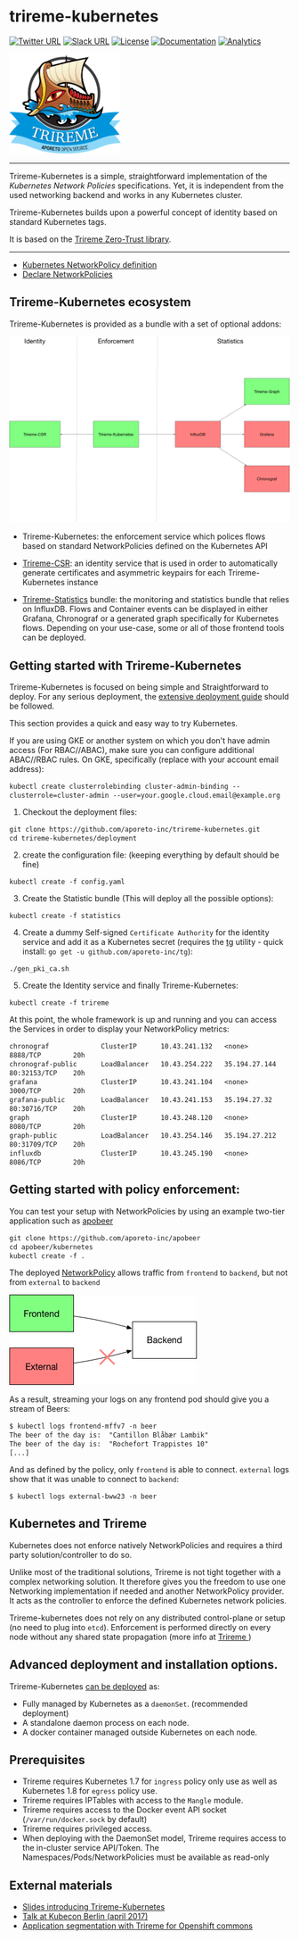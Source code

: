 # trireme-kubernetes

[![Twitter URL](https://img.shields.io/badge/twitter-follow-blue.svg)](https://twitter.com/aporeto_trireme) [![Slack URL](https://img.shields.io/badge/slack-join-green.svg)](https://triremehq.slack.com/messages/general/) [![License](https://img.shields.io/badge/license-Apache--2.0-blue.svg)](https://www.apache.org/licenses/LICENSE-2.0) [![Documentation](https://img.shields.io/badge/docs-godoc-blue.svg)](https://godoc.org/github.com/aporeto-inc/trireme)
[![Analytics](https://ga-beacon.appspot.com/UA-90327502-1/welcome-page)](https://github.com/igrigorik/ga-beacon)

<img src="docs/trireme.png" width="200">

----

Trireme-Kubernetes is a simple, straightforward implementation of the _Kubernetes Network Policies_ specifications. Yet, it is independent from the used networking backend and works in any Kubernetes cluster.

Trireme-Kubernetes builds upon a powerful concept of identity based on standard Kubernetes tags.

It is based on the [Trireme Zero-Trust library](https://github.com/aporeto-inc/trireme-lib).

----

* [Kubernetes NetworkPolicy definition](https://kubernetes.io/docs/concepts/services-networking/network-policies/)
* [Declare NetworkPolicies](https://kubernetes.io/docs/tasks/administer-cluster/declare-network-policy/)

## Trireme-Kubernetes ecosystem

Trireme-Kubernetes is provided as a bundle with a set of optional addons:

![Kubernetes-Trireme ecosystem](docs/architecture.png)

* Trireme-Kubernetes: the enforcement service which polices flows based on standard NetworkPolicies defined on the Kubernetes API

* [Trireme-CSR](https://github.com/aporeto-inc/trireme-csr): an identity service that is used in order to automatically generate certificates and asymmetric keypairs for each Trireme-Kubernetes instance

* [Trireme-Statistics](https://github.com/aporeto-inc/trireme-statistics) bundle: the monitoring and statistics bundle that relies on InfluxDB. Flows and Container events can be displayed in either Grafana, Chronograf or a generated graph specifically for Kubernetes flows. Depending on your use-case, some or all of those frontend tools can be deployed.

## Getting started with Trireme-Kubernetes

Trireme-Kubernetes is focused on being simple and Straightforward to deploy.
For any serious deployment, the [extensive deployment guide](deployment/README.md) should be followed.

This section provides a quick and easy way to try Kubernetes.

If you are using GKE or another system on which you don't have admin access (For RBAC//ABAC), make sure you can configure additional ABAC//RBAC rules.
On GKE, specifically (replace with your account email address):

```
kubectl create clusterrolebinding cluster-admin-binding --clusterrole=cluster-admin --user=your.google.cloud.email@example.org
```

1) Checkout the deployment files:
```
git clone https://github.com/aporeto-inc/trireme-kubernetes.git
cd trireme-kubernetes/deployment
```

2) create the configuration file: (keeping everything by default should be fine)
```
kubectl create -f config.yaml
```

3) Create the Statistic bundle (This will deploy all the possible options):
```
kubectl create -f statistics
```

4) Create a dummy Self-signed `Certificate Authority` for the identity service and add it as a Kubernetes secret (requires the [tg](https://github.com/aporeto-inc/tg) utility - quick install: `go get -u github.com/aporeto-inc/tg`):
```
./gen_pki_ca.sh
```

5) Create the Identity service and finally Trireme-Kubernetes:
```
kubectl create -f trireme
```

At this point, the whole framework is up and running and you can access the Services in order to display your NetworkPolicy metrics:

```
chronograf             ClusterIP      10.43.241.132   <none>          8888/TCP        20h
chronograf-public      LoadBalancer   10.43.254.222   35.194.27.144   80:32153/TCP    20h
grafana                ClusterIP      10.43.241.104   <none>          3000/TCP        20h
grafana-public         LoadBalancer   10.43.241.153   35.194.27.32    80:30716/TCP    20h
graph                  ClusterIP      10.43.248.120   <none>          8080/TCP        20h
graph-public           LoadBalancer   10.43.254.146   35.194.27.212   80:31709/TCP    20h
influxdb               ClusterIP      10.43.245.190   <none>          8086/TCP        20h
```

## Getting started with policy enforcement:

You can test your setup with NetworkPolicies by using an example two-tier application such as [apobeer](https://github.com/aporeto-inc/apobeer)
```
git clone https://github.com/aporeto-inc/apobeer
cd apobeer/kubernetes
kubectl create -f .
```

The deployed [NetworkPolicy](https://github.com/aporeto-inc/apobeer/blob/master/kubernetes/policy.yaml) allows traffic from `frontend` to `backend`, but not from `external` to `backend`


![Kubernetes cluster with Trireme](docs/apobeer.png)

As a result, streaming your logs on any frontend pod should give you a stream of Beers:

```
$ kubectl logs frontend-mffv7 -n beer
The beer of the day is:  "Cantillon Blåbær Lambik"
The beer of the day is:  "Rochefort Trappistes 10"
[...]
```

And as defined by the policy, only `frontend` is able to connect. `external` logs show that it was unable to connect to `backend`:

```
$ kubectl logs external-bww23 -n beer
```

## Kubernetes and Trireme

Kubernetes does not enforce natively NetworkPolicies and requires a third party solution/controller to do so.

Unlike most of the traditional solutions, Trireme is not tight together with a complex networking solution. It therefore gives you the freedom to use one Networking implementation if needed and another NetworkPolicy provider. It acts as the controller to enforce the defined Kubernetes network policies.

Trireme-kubernetes does not rely on any distributed control-plane or setup (no need to plug into `etcd`). Enforcement is performed directly on every node without any shared state propagation (more info at  [Trireme ](https://github.com/aporeto-inc/trireme-lib))


## Advanced deployment and installation options.

Trireme-Kubernetes [can be deployed](https://github.com/aporeto-inc/trireme-kubernetes/tree/master/deployment) as:

* Fully managed by Kubernetes as a `daemonSet`. (recommended deployment)
* A standalone daemon process on each node.
* A docker container managed outside Kubernetes on each node.

## Prerequisites

* Trireme requires Kubernetes 1.7 for `ingress` policy only use as well as Kubernetes 1.8 for `egress` policy use.
* Trireme requires IPTables with access to the `Mangle` module.
* Trireme requires access to the Docker event API socket (`/var/run/docker.sock` by default)
* Trireme requires privileged access.
* When deploying with the DaemonSet model, Trireme requires access to the in-cluster service API/Token. The Namespaces/Pods/NetworkPolicies must be available as read-only

## External materials

* [Slides introducing Trireme-Kubernetes](https://github.com/bvandewalle/kubecon-zerotrust/blob/master/KubeCon%20-%20ZeroTrust.pdf)
* [Talk at Kubecon Berlin (april 2017)](https://www.youtube.com/watch?v=wm7rj2zhXM0&list=PL83F1zbzRHa8gDtbI5zoPpol9bTEIw3Xh)
* [Application segmentation with Trireme for Openshift commons](https://www.youtube.com/watch?v=EjAib6MrW60)
